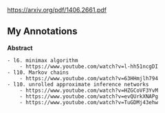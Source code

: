 https://arxiv.org/pdf/1406.2661.pdf

My Annotations
-------------------
**Abstract**
```
- l6. minimax algorithm
    - https://www.youtube.com/watch?v=l-hh51ncgDI
- l10. Markov chains
    - https://www.youtube.com/watch?v=63HHmjlh794
- l10. unrolled approximate inference networks
    - https://www.youtube.com/watch?v=HZGCoVF3YvM
    - https://www.youtube.com/watch?v=evQUrkXNAPg
    - https://www.youtube.com/watch?v=TuGDMj43ehw
```